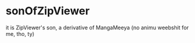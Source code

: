 # sonOfZipViewer

it is ZipViewer's son, a derivative of MangaMeeya (no animu weebshit for me, tho, ty)
